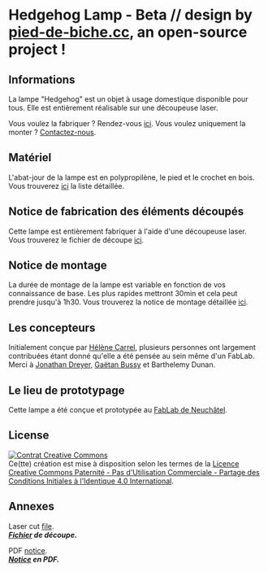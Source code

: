 # Hedgehog Lamp - Beta // design by [pied-de-biche.cc](http://pied-de-biche.cc), an open-source project !

## Informations
La lampe "Hedgehog" est un objet à usage domestique disponible pour tous. Elle est entièrement réalisable sur une découpeuse laser.

Vous voulez la fabriquer ? Rendez-vous [ici](/Notice-de-montage.md).
Vous voulez uniquement la monter ? [Contactez-nous](mailto:info@lncarrel.ch).

## Matériel
L'abat-jour de la lampe est en polypropilène, le pied et le crochet en bois. Vous trouverez [ici](/Materiel.md) la liste détaillée.

## Notice de fabrication des éléments découpés
Cette lampe est entièrement fabriquer à l'aide d'une découpeuse laser. Vous trouverez le fichier de découpe [ici](|decoupe.pdf).

## Notice de montage
La durée de montage de la lampe est variable en fonction de vos connaissance de base. Les plus rapides mettront 30min et cela peut prendre jusqu'à 1h30. Vous trouverez la notice de montage détaillée [ici](/Notice-de-montage.md).

## Les concepteurs
Initialement conçue par [Hélène Carrel](http://www.lncarrel.ch), plusieurs personnes ont largement contribuées étant donné qu'elle a été pensée au sein même d'un FabLab. Merci à [Jonathan Dreyer](http://www.jdreyer.ch), [Gaëtan Bussy](http://www.g-trema.ch) et Barthelemy Dunan.

## Le lieu de prototypage

Cette lampe a été conçue et prototypée au [FabLab de Neuchâtel](http://www.fablab-neuch.ch).

## License
<a rel="license" href="http://creativecommons.org/licenses/by-nc-sa/4.0/"><img alt="Contrat Creative Commons" style="border-width:0" src="https://i.creativecommons.org/l/by-nc-sa/4.0/88x31.png" /></a><br />Ce(tte) création est mise à disposition selon les termes de la <a rel="license" href="http://creativecommons.org/licenses/by-nc-sa/4.0/">Licence Creative Commons Paternité - Pas d&#39;Utilisation Commerciale - Partage des Conditions Initiales à l&#39;Identique 4.0 International</a>.

## Annexes
Laser cut [file](/lasercut/decoupe.svg).  
***[Fichier](/lasercut/decoupe.svg) de découpe.***  

PDF [notice](/lasercut/decoupe.svg).  
***[Notice](/lasercut/decoupe.svg) en PDF.***
